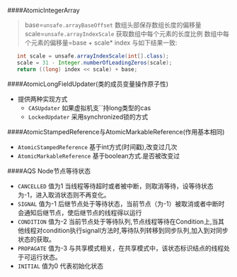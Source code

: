 ####AtomicIntegerArray
> base=`unsafe.arrayBaseOffset` 数组头部保存数组长度的偏移量
> scale=`unsafe.arrayIndexScale` 获取数组中每个元素的长度比例
> 数组中每个元素的偏移量=base + scale* index 与如下结果一致:

```java
   int scale = unsafe.arrayIndexScale(int[].class);
   scale = 31 - Integer.numberOfLeadingZeros(scale);
   return ((long) index << scale) + base;
```
####AtomicLongFieldUpdater(类的成员变量操作原子性)
* 提供两种实现方式
   *  `CASUpdater`  如果虚拟机支``持long类型的cas
   *  `LockedUpdater` 采用synchronized锁的方式

####AtomicStampedReference与AtomicMarkableReference(作用基本相同)
* `AtomicStampedReference` 基于int方式(时间戳),改变过几次
* `AtomicMarkableReference` 基于boolean方式.是否被改变过


####AQS Node节点等待状态

* `CANCELLED` 值为1 当线程等待超时或者被中断，则取消等待，设等待状态为-1，进入取消状态则不再变化。
* `SIGNAL` 值为-1 后继节点处于等待状态，当前节点（为-1）被取消或者中断时会通知后继节点，使后继节点的线程得以运行
* `CONDITION` 值为-2 当前节点处于等待队列,节点线程等待在Condition上,当其他线程对condition执行signall方法时,等待队列转移到同步队列,加入到对同步状态的获取。
* `PROPAGATE` 值为-3 与共享模式相关，在共享模式中，该状态标识结点的线程处于可运行状态。
* `INITIAL` 值为0 代表初始化状态
